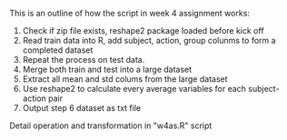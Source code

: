 This is an outline of how the script in week 4 assignment works:

1. Check if zip file exists, reshape2 package loaded before kick off
2. Read train data into R, add subject, action, group colunms to form a completed dataset
3. Repeat the process on test data.
4. Merge both train and test into a large dataset
5. Extract all mean and std colums from the large dataset
6. Use reshape2 to calculate every average variables for each subject-action pair
7. Output step 6 dataset as txt file

Detail operation and transformation in "w4as.R" script
